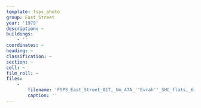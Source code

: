 ```yaml
---
template: fsps_photo
group: East_Street
year: '1979'
description: ~
buildings:
    - ''
coordinates: ~
heading: ~
classification: ~
section: ~
cell: ~
film_roll: ~
files:
    -
        filename: 'FSPS_East_Street_017,_No_47A_''Evrah''_SHC_flats,_6-5-E,_1979.png'
        caption: ''
---
```

